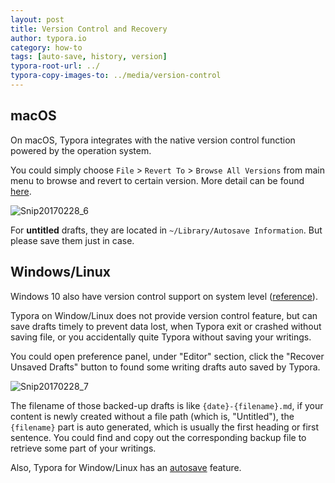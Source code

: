 ```yaml
---
layout: post
title: Version Control and Recovery
author: typora.io
category: how-to
tags: [auto-save, history, version]
typora-root-url: ../
typora-copy-images-to: ../media/version-control
---
```


## macOS

On macOS, Typora integrates with the native version control function powered by the operation system.

You could simply choose `File` > `Revert To` > `Browse All Versions` from main menu to browse and revert to certain version. More detail can be found [here](https://support.apple.com/guide/mac-help/mh40710/mac).

![Snip20170228_6](/media/version-control/Snip20170228_6.png)

For **untitled** drafts, they are located in `~/Library/Autosave Information`. But please save them just in case.

## Windows/Linux 

Windows 10 also have version control support on system level ([reference](http://www.pcworld.com/article/2974385/windows/how-to-use-windows-10s-file-history-backup-feature.html)).

Typora on Window/Linux does not provide version control feature, but can save drafts timely to prevent data lost, when Typora exit or crashed without saving file, or you accidentally quite Typora without saving your writings.

You could open preference panel, under "Editor" section, click the "Recover Unsaved Drafts" button to found some writing drafts auto saved by Typora.

![Snip20170228_7](/media/version-control/Snip20170228_7.png)

The filename of those backed-up drafts is like `{date}-{filename}.md`, if your content is newly created without a file path (which is, "Untitled"), the `{filename}` part is auto generated, which is usually the first heading or first sentence. You could find and copy out the corresponding backup file to retrieve some part of your writings.

Also, Typora for Window/Linux has an [autosave](/Auto-Save/) feature.
